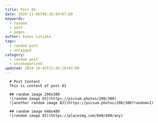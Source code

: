 ```yaml
---
title: Post 83
date: 2020-11-06T08:38:03+07:00
keywords:
  - random
  - post
  - pages
author: Dimas Lanjaka
tags:
  - random post
  - untagged
category:
  - random post
  - uncategorized
updated: 2019-10-02T11:49:18+07:00
---
```


      # Post Content
      This is content of post 83

      ## random image 200x300
      ![random image 83](https://picsum.photos/200/300)
      ![another random image 83](https://picsum.photos/200/300?random=1)

      ## random image 640x480
      ![random image 83](https://placeimg.com/640/480/any)
      